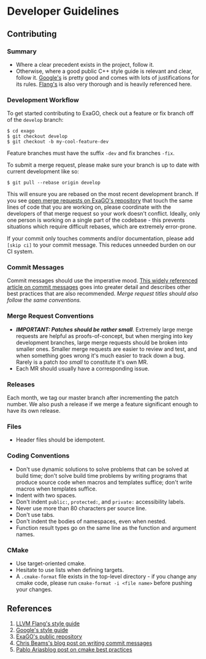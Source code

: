 
# Developer Guidelines

## Contributing

### Summary

- Where a clear precedent exists in the project, follow it.
- Otherwise, where a good public C++ style guide is relevant and clear, follow it. [Google's](https://google.github.io/styleguide/cppguide.html) is pretty good and comes with lots of justifications for its rules. [Flang's](https://github.com/llvm/llvm-project/blob/main/flang/docs/C%2B%2Bstyle.md) is also very thorough and is heavily referenced here.

### Development Workflow

To get started contributing to ExaGO, check out a feature or fix branch off of
the `develop` branch:

```shell
$ cd exago
$ git checkout develop
$ git checkout -b my-cool-feature-dev
```

Feature branches must have the suffix `-dev` and fix branches `-fix`.

To submit a merge request, please make sure your branch is up to date with
current development like so:

```shell
$ git pull --rebase origin develop
```

This will ensure you are rebased on the most recent development branch.
If you see [open merge requests on ExaGO's repository](https://gitlab.pnnl.gov/exasgd/frameworks/exago/-/merge_requests) that touch the same lines of code that you are working on, please coordinate with the developers of that merge request so your work doesn't conflict.
Ideally, only one person is working on a single part of the codebase - this
prevents situations which require difficult rebases, which are extremely
error-prone.

If your commit only touches comments and/or documentation, please add `[skip ci]` to your commit message.
This reduces unneeded burden on our CI system.

### Commit Messages

Commit messages should use the imperative mood.
[This widely referenced article on commit messages](https://chris.beams.io/posts/git-commit/#imperative)
goes into greater detail and describes other best practices that are also
recommended.
*Merge request titles should also follow the same conventions.*

### Merge Request Conventions

- ***IMPORTANT: Patches should be rather small***. Extremely large merge requests are helpful as proofs-of-concept, but when merging into key development branches, large merge requests should be broken into smaller ones. Smaller merge requests are easier to review and test, and when something goes wrong it's much easier to track down a bug. Rarely is a patch *too small* to constitute it's own MR.
- Each MR should usually have a corresponding issue.

### Releases

Each month, we tag our master branch after incrementing the patch number.
We also push a release if we merge a feature significant enough to have its own
release.

### Files

- Header files should be idempotent.

### Coding Conventions

- Don't use dynamic solutions to solve problems that can be solved at build time; don't solve build time problems by writing programs that produce source code when macros and templates suffice; don't write macros when templates suffice.
- Indent with two spaces.
- Don't indent `public:`, `protected:`, and `private:` accessibility labels.
- Never use more than 80 characters per source line.
- Don't use tabs.
- Don't indent the bodies of namespaces, even when nested.
- Function result types go on the same line as the function and argument names.

### CMake

- Use target-oriented cmake.
- Hesitate to use lists when defining targets.
- A `.cmake-format` file exists in the top-level directory - if you change any cmake code, please run `cmake-format -i <file name>` before pushing your changes.

## References

1. [LLVM Flang's style guide](https://github.com/llvm/llvm-project/blob/main/flang/docs/C%2B%2Bstyle.md)
1. [Google's style guide](https://google.github.io/styleguide/cppguide.html)
1. [ExaGO's public repository](https://gitlab.pnnl.gov/exasgd/frameworks/exago/-/merge_requests)
1. [Chris Beams's blog post on writing commit messages](https://chris.beams.io/posts/git-commit)
1. [Pablo Ariasblog post on cmake best practices](https://pabloariasal.github.io/2018/02/19/its-time-to-do-cmake-right/)